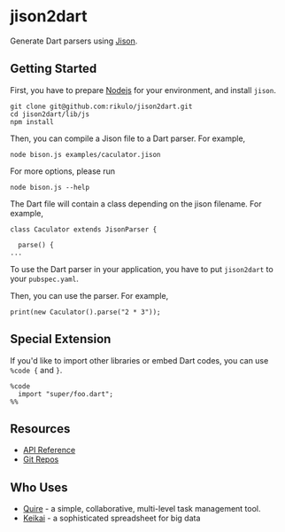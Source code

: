 # jison2dart

Generate Dart parsers using [Jison](https://github.com/zaach/jison).

## Getting Started

First, you have to prepare [Nodejs](https://nodejs.org/en/) for your environment, and install `jison`.

```
git clone git@github.com:rikulo/jison2dart.git
cd jison2dart/lib/js
npm install
```

Then, you can compile a Jison file to a Dart parser. For example,

```
node bison.js examples/caculator.jison
```

For more options, please run

```
node bison.js --help
```

The Dart file will contain a class depending on the jison filename. For example,

```
class Caculator extends JisonParser {

  parse() {
...
```

To use the Dart parser in your application, you have to put `jison2dart` to your `pubspec.yaml`.

Then, you can use the parser. For example,

```
print(new Caculator().parse("2 * 3"));
```


## Special Extension

If you'd like to import other libraries or embed Dart codes, you can use `%code {` and `}`.

```
%code
  import "super/foo.dart";
%%
```

## Resources

* [API Reference](http://www.dartdocs.org/documentation/jison2dart/0.1.0)
* [Git Repos](https://github.com/rikulo/jison2dart)

## Who Uses

* [Quire](https://quire.io) - a simple, collaborative, multi-level task management tool.
* [Keikai](https://keikai.io) - a sophisticated spreadsheet for big data
